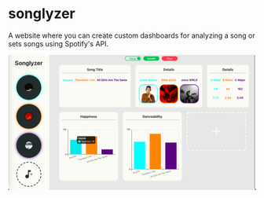 # songlyzer
A website where you can create custom dashboards for analyzing a song or sets songs using Spotify's API.

![Example 1](/src/images/ex1.png)
